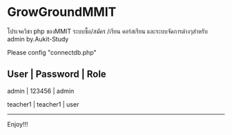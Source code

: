 # GrowGroundMMIT
โปรเจควิชา php ของMMIT ระบบซื้อ/สมัคร /เรียน คอร์สเรียน และระบบจัดการต่างๆสำหรับ admin by.Aukit-Study

Please config "connectdb.php"


User | Password | Role
-----------------------------
admin | 123456 | admin

teacher1 | teacher1 | user
_________________________________
Enjoy!!!

